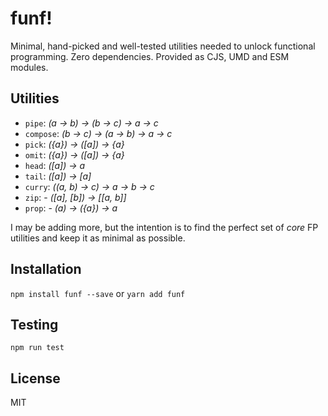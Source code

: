 # funf!

Minimal, hand-picked and well-tested utilities needed to unlock functional programming. Zero dependencies. Provided as CJS, UMD and ESM modules.

## Utilities

- `pipe`: _(a -> b) -> (b -> c) -> a -> c_
- `compose`: _(b -> c) -> (a -> b) -> a -> c_
- `pick`: _({a}) -> ([a]) -> {a}_
- `omit`: _({a}) -> ([a]) -> {a}_
- `head`: _([a]) -> a_
- `tail`: _([a]) -> [a]_
- `curry`: _((a, b) -> c) -> a -> b -> c_
- `zip`: - _([a], [b]) -> [[a, b]]_
- `prop`: - _(a) -> ({a}) -> a_

I may be adding more, but the intention is to find the perfect set of _core_ FP utilities and keep it as minimal as possible.

## Installation

`npm install funf --save` or `yarn add funf`

## Testing

`npm run test`

## License

MIT
